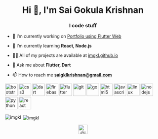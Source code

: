 <h1 align="center">Hi 👋, I'm Sai Gokula Krishnan</h1>
<h3 align="center">I code stuff</h3>

- 🔭 I’m currently working on [Portfolio using Flutter Web](https://imgkl.github.io)

- 🌱 I’m currently learning **React, Node.js**

- 👨‍💻 All of my projects are available at [imgkl.github.io](https://imgkl.github.io)

- 💬 Ask me about **Flutter, Dart**

- 📫 How to reach me **saigklkrishnan@gmail.com**

<p align="left"><img src="https://devicons.github.io/devicon/devicon.git/icons/bootstrap/bootstrap-plain.svg" alt="bootstrap" width="40" height="40"/> <img src="https://devicons.github.io/devicon/devicon.git/icons/css3/css3-original-wordmark.svg" alt="css3" width="40" height="40"/> <img src="https://www.vectorlogo.zone/logos/dartlang/dartlang-icon.svg" alt="dart" width="40" height="40"/> <img src="https://www.vectorlogo.zone/logos/firebase/firebase-icon.svg" alt="firebase" width="40" height="40"/> <img src="https://www.vectorlogo.zone/logos/flutterio/flutterio-icon.svg" alt="flutter" width="40" height="40"/> <img src="https://www.vectorlogo.zone/logos/git-scm/git-scm-icon.svg" alt="git" width="40" height="40"/> <img src="https://devicons.github.io/devicon/devicon.git/icons/go/go-original.svg" alt="go" width="40" height="40"/> <img src="https://devicons.github.io/devicon/devicon.git/icons/html5/html5-original-wordmark.svg" alt="html5" width="40" height="40"/> <img src="https://devicons.github.io/devicon/devicon.git/icons/javascript/javascript-original.svg" alt="javascript" width="40" height="40"/> <img src="https://devicons.github.io/devicon/devicon.git/icons/linux/linux-original.svg" alt="linux" width="40" height="40"/> <img src="https://devicons.github.io/devicon/devicon.git/icons/nodejs/nodejs-original-wordmark.svg" alt="nodejs" width="40" height="40"/> <img src="https://devicons.github.io/devicon/devicon.git/icons/python/python-original.svg" alt="python" width="40" height="40"/> <img src="https://devicons.github.io/devicon/devicon.git/icons/react/react-original-wordmark.svg" alt="react" width="40" height="40"/></p><p><img align="left" src="https://github-readme-stats.vercel.app/api/top-langs/?username=imgkl&layout=compact&hide=html" alt="imgkl" /></p>

<p>&nbsp;<img align="center" src="https://github-readme-stats.vercel.app/api?username=imgkl&show_icons=true&include_all_commits=true" alt="imgkl" /></p>

<p align="center">
<a href="https://twitter.com/@im_gkl" target="blank"><img align="center" src="https://cdn.jsdelivr.net/npm/simple-icons@3.0.1/icons/twitter.svg" alt="@im_gkl" height="30" width="30" /></a>
</p>
